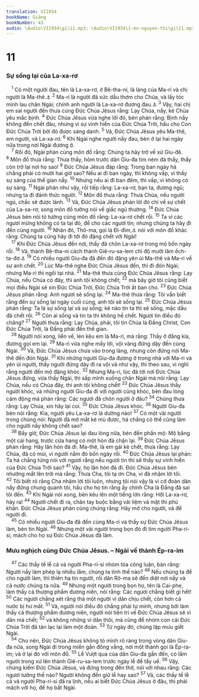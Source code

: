 ```yaml
---
translation: VI1934
bookName: Giăng 
bookNumber: 43
audio: \Audio\VI1934\gi\11.mp3; \Audio\VI1934\1-ms-nguyen-thi\gi\11.mp3; \Audio\VI1934\2-ms-david-dong\gi\11.mp3
---
```


<div class="title"><h1>11</h1><h3>Sự sống lại của La-xa-rơ</h3></div>
<span class="verse gi_11_1"> <sup>1</sup> Có một người đau, tên là La-xa-rơ, ở Bê-tha-ni, là làng của Ma-ri và chị người là Ma-thê.<a data-toggle="tooltip" data-placement="bottom" title="Lu 10:38-39">⚓</a></span>
<span class="verse gi_11_2"><sup>2</sup> Ma-ri là người đã xức dầu thơm cho Chúa, và lấy tóc mình lau chân Ngài; chính anh người là La-xa-rơ đương đau.<a data-toggle="tooltip" data-placement="bottom" title="Gi 12:3">⚓</a></span>
<span class="verse gi_11_3"><sup>3</sup> Vậy, hai chị em sai người đến thưa cùng Đức Chúa Jêsus rằng: Lạy Chúa, nầy, kẻ Chúa yêu mắc bịnh. </span>
<span class="verse gi_11_4"><sup>4</sup> Đức Chúa Jêsus vừa nghe lời đó, bèn phán rằng: Bịnh nầy không đến chết đâu, nhưng vì sự vinh hiển của Đức Chúa Trời, hầu cho Con Đức Chúa Trời bởi đó được sáng danh. </span>
<span class="verse gi_11_5"><sup>5</sup> Vả, Đức Chúa Jêsus yêu Ma-thê, em người, và La-xa-rơ. </span>
<span class="verse gi_11_6"><sup>6</sup> Khi Ngài nghe người nầy đau, bèn ở lại hai ngày nữa trong nơi Ngài đương ở. <br/></span>
<span class="verse gi_11_7"> <sup>7</sup> Rồi đó, Ngài phán cùng môn đồ rằng: Chúng ta hãy trở về xứ Giu-đê. </span>
<span class="verse gi_11_8"><sup>8</sup> Môn đồ thưa rằng: Thưa thầy, hôm trước dân Giu-đa tìm ném đá thầy, thầy còn trở lại nơi họ sao! </span>
<span class="verse gi_11_9"><sup>9</sup> Đức Chúa Jêsus đáp rằng: Trong ban ngày há chẳng phải có mười hai giờ sao? Nếu ai đi ban ngày, thì không vấp, vì thấy sự sáng của thế gian nầy. </span>
<span class="verse gi_11_10"><sup>10</sup> Nhưng nếu ai đi ban đêm, thì vấp, vì không có sự sáng. </span>
<span class="verse gi_11_11"><sup>11</sup> Ngài phán như vậy, rồi tiếp rằng: La-xa-rơ, bạn ta, đương ngủ; nhưng ta đi đánh thức người. </span>
<span class="verse gi_11_12"><sup>12</sup> Môn đồ thưa rằng: Thưa Chúa, nếu người ngủ, chắc sẽ được lành. </span>
<span class="verse gi_11_13"><sup>13</sup> Vả, Đức Chúa Jêsus phán lời đó chỉ về sự chết của La-xa-rơ; song môn đồ tưởng nói về giấc ngủ thường. </span>
<span class="verse gi_11_14"><sup>14</sup> Đức Chúa Jêsus bèn nói tỏ tường cùng môn đồ rằng: La-xa-rơ chết rồi. </span>
<span class="verse gi_11_15"><sup>15</sup> Ta vì các ngươi mừng không có ta tại đó, để cho các ngươi tin; nhưng chúng ta hãy đi đến cùng người. </span>
<span class="verse gi_11_16"><sup>16</sup> Nhân đó, Thô-ma, gọi là Đi-đim,<a data-toggle="tooltip" data-placement="bottom" title="Đi-đim có nghĩa làsinh đôi">⚓</a> nói với môn đồ khác rằng: Chúng ta cũng hãy đi tới đó đặng chết với Ngài! <br/></span>
<span class="verse gi_11_17"> <sup>17</sup> Khi Đức Chúa Jêsus đến nơi, thấy đã chôn La-xa-rơ trong mộ bốn ngày rồi. </span>
<span class="verse gi_11_18"><sup>18</sup> Vả, thành Bê-tha-ni cách thành Giê-ru-sa-lem chỉ độ mười lăm ếch-ta-đơ.<a data-toggle="tooltip" data-placement="bottom" title="Khoảng 3 km">⚓</a></span>
<span class="verse gi_11_19"><sup>19</sup> Có nhiều người Giu-đa đã đến đó đặng yên ủi Ma-thê và Ma-ri về sự anh chết. </span>
<span class="verse gi_11_20"><sup>20</sup> Lúc Ma-thê nghe Đức Chúa Jêsus đến, thì đi đón Ngài; nhưng Ma-ri thì ngồi tại nhà. </span>
<span class="verse gi_11_21"><sup>21</sup> Ma-thê thưa cùng Đức Chúa Jêsus rằng: Lạy Chúa, nếu Chúa có đây, thì anh tôi không chết; </span>
<span class="verse gi_11_22"><sup>22</sup> mà bây giờ tôi cũng biết mọi điều Ngài sẽ xin Đức Chúa Trời, Đức Chúa Trời ắt ban cho. </span>
<span class="verse gi_11_23"><sup>23</sup> Đức Chúa Jêsus phán rằng: Anh ngươi sẽ sống lại. </span>
<span class="verse gi_11_24"><sup>24</sup> Ma-thê thưa rằng: Tôi vẫn biết rằng đến sự sống lại ngày cuối cùng, anh tôi sẽ sống lại. </span>
<span class="verse gi_11_25"><sup>25</sup> Đức Chúa Jêsus phán rằng: Ta là sự sống lại và sự sống; kẻ nào tin ta thì sẽ sống, mặc dầu đã chết rồi. </span>
<span class="verse gi_11_26"><sup>26</sup> Còn ai sống và tin ta thì không hề chết. Ngươi tin điều đó chăng? </span>
<span class="verse gi_11_27"><sup>27</sup> Người thưa rằng: Lạy Chúa, phải, tôi tin Chúa là Đấng Christ, Con Đức Chúa Trời, là Đấng phải đến thế gian. <br/></span>
<span class="verse gi_11_28"> <sup>28</sup> Người nói xong, liền về, lén kêu em là Ma-ri, mà rằng: Thầy ở đằng kia, đương gọi em lại. </span>
<span class="verse gi_11_29"><sup>29</sup> Ma-ri vừa nghe mấy lời, vội vàng đứng dậy đến cùng Ngài. </span>
<span class="verse gi_11_30"><sup>30</sup> Vả, Đức Chúa Jêsus chưa vào trong làng, nhưng còn đứng nơi Ma-thê đến đón Ngài. </span>
<span class="verse gi_11_31"><sup>31</sup> Khi những người Giu-đa đương ở trong nhà với Ma-ri và yên ủi người, thấy người đứng dậy đi ra vội vã như vậy, thì theo sau, vì nghĩ rằng người đến mộ đặng khóc. </span>
<span class="verse gi_11_32"><sup>32</sup> Nhưng Ma-ri, lúc đã tới nơi Đức Chúa Jêsus đứng, vừa thấy Ngài, thì sấp mình xuống chân Ngài mà nói rằng: Lạy Chúa, nếu có Chúa đây, thì anh tôi không chết! </span>
<span class="verse gi_11_33"><sup>33</sup> Đức Chúa Jêsus thấy người khóc, và những người Giu-đa đi với người cũng khóc, bèn đau lòng cảm động mà phán rằng: Các ngươi đã chôn người ở đâu? </span>
<span class="verse gi_11_34"><sup>34</sup> Chúng thưa rằng: Lạy Chúa, xin hãy lại coi. </span>
<span class="verse gi_11_35"><sup>35</sup> Đức Chúa Jêsus khóc. </span>
<span class="verse gi_11_36"><sup>36</sup> Người Giu-đa bèn nói rằng: Kìa, người yêu La-xa-rơ là dường nào! </span>
<span class="verse gi_11_37"><sup>37</sup> Có một vài người trong chúng nói: Người đã mở mắt kẻ mù được, há chẳng có thể cũng làm cho người nầy không chết sao? <br/></span>
<span class="verse gi_11_38"> <sup>38</sup> Bấy giờ, Đức Chúa Jêsus lại đau lòng nữa, bèn đến phần mộ: Mộ bằng một cái hang, trước cửa hang có một hòn đá chận lại. </span>
<span class="verse gi_11_39"><sup>39</sup> Đức Chúa Jêsus phán rằng: Hãy lăn hòn đá đi. Ma-thê, là em gái kẻ chết, thưa rằng: Lạy Chúa, đã có mùi, vì người nằm đó bốn ngày rồi. </span>
<span class="verse gi_11_40"><sup>40</sup> Đức Chúa Jêsus lại phán: Ta há chẳng từng nói với ngươi rằng nếu ngươi tin thì sẽ thấy sự vinh hiển của Đức Chúa Trời sao? </span>
<span class="verse gi_11_41"><sup>41</sup> Vậy, họ lăn hòn đá đi. Đức Chúa Jêsus bèn nhướng mắt lên trời mà rằng: Thưa Cha, tôi tạ ơn Cha, vì đã nhậm lời tôi. </span>
<span class="verse gi_11_42"><sup>42</sup> Tôi biết rõ rằng Cha nhậm lời tôi luôn, nhưng tôi nói vậy là vì cớ đoàn dân nầy đứng chung quanh tôi, hầu cho họ tin rằng ấy chính Cha là Đấng đã sai tôi đến. </span>
<span class="verse gi_11_43"><sup>43</sup> Khi Ngài nói xong, bèn kêu lên một tiếng lớn rằng: Hỡi La-xa-rơ, hãy ra! </span>
<span class="verse gi_11_44"><sup>44</sup> Người chết đi ra, chân tay buộc bằng vải liệm và mặt thì phủ khăn. Đức Chúa Jêsus phán cùng chúng rằng: Hãy mở cho người, và để người đi. <br/></span>
<span class="verse gi_11_45"> <sup>45</sup> Có nhiều người Giu-đa đã đến cùng Ma-ri và thấy sự Đức Chúa Jêsus làm, bèn tin Ngài. </span>
<span class="verse gi_11_46"><sup>46</sup> Nhưng một vài người trong bọn đó đi tìm người Pha-ri-si, mách cho họ sự Đức Chúa Jêsus đã làm. <br/></span>
<div class="title"><h3>Mưu nghịch cùng Đức Chúa Jêsus. – Ngài về thành Ép-ra-im</h3></div>
<span class="verse gi_11_47"> <sup>47</sup> Các thầy tế lễ cả và người Pha-ri-si nhóm tòa công luận, bàn rằng: Người nầy làm phép lạ nhiều lắm, chúng ta tính thế nào? </span>
<span class="verse gi_11_48"><sup>48</sup> Nếu chúng ta để cho người làm, thì thiên hạ tin người, rồi dân Rô-ma sẽ đến diệt nơi nầy và cả nước chúng ta nữa. </span>
<span class="verse gi_11_49"><sup>49</sup> Nhưng một người trong bọn họ, tên là Cai-phe, làm thầy cả thượng phẩm đương niên, nói rằng: Các ngươi chẳng biết gì hết! </span>
<span class="verse gi_11_50"><sup>50</sup> Các ngươi chẳng xét rằng thà một người vì dân chịu chết, còn hơn cả nước bị hư mất. </span>
<span class="verse gi_11_51"><sup>51</sup> Vả, người nói điều đó chẳng phải tự mình, nhưng bởi làm thầy cả thượng phẩm đương niên, người nói tiên tri về Đức Chúa Jêsus sẽ vì dân mà chết; </span>
<span class="verse gi_11_52"><sup>52</sup> và không những vì dân thôi, mà cũng để nhóm con cái Đức Chúa Trời đã tản lạc lại làm một đoàn. </span>
<span class="verse gi_11_53"><sup>53</sup> Từ ngày đó, chúng lập mưu giết Ngài. <br/></span>
<span class="verse gi_11_54"> <sup>54</sup> Cho nên, Đức Chúa Jêsus không tỏ mình rõ ràng trong vòng dân Giu-đa nữa, song Ngài đi trong miền gần đồng vắng, nơi một thành gọi là Ép-ra-im; và ở lại đó với môn đồ. </span>
<span class="verse gi_11_55"><sup>55</sup> Lễ Vượt qua của dân Giu-đa gần đến, có lắm người trong xứ lên thành Giê-ru-sa-lem trước ngày lễ để tẩy uế. </span>
<span class="verse gi_11_56"><sup>56</sup> Vậy, chúng kiếm Đức Chúa Jêsus, và đứng trong đền thờ, nói với nhau rằng: Các ngươi tưởng thế nào? Người không đến giữ lễ hay sao? </span>
<span class="verse gi_11_57"><sup>57</sup> Vả, các thầy tế lễ cả và người Pha-ri-si đã ra lịnh, nếu ai biết Đức Chúa Jêsus ở đâu, thì phải mách với họ, để họ bắt Ngài. <br/></span>
